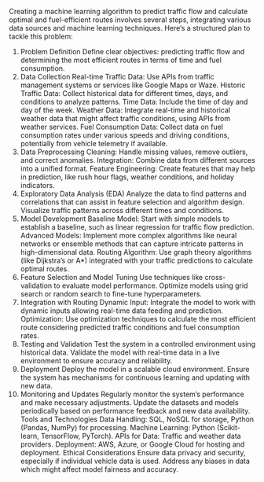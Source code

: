 Creating a machine learning algorithm to predict traffic flow and calculate optimal and fuel-efficient routes involves several steps, integrating various data sources and machine learning techniques. Here’s a structured plan to tackle this problem:

1. Problem Definition
Define clear objectives: predicting traffic flow and determining the most efficient routes in terms of time and fuel consumption.
2. Data Collection
Real-time Traffic Data: Use APIs from traffic management systems or services like Google Maps or Waze.
Historic Traffic Data: Collect historical data for different times, days, and conditions to analyze patterns.
Time Data: Include the time of day and day of the week.
Weather Data: Integrate real-time and historical weather data that might affect traffic conditions, using APIs from weather services.
Fuel Consumption Data: Collect data on fuel consumption rates under various speeds and driving conditions, potentially from vehicle telemetry if available.
3. Data Preprocessing
Cleaning: Handle missing values, remove outliers, and correct anomalies.
Integration: Combine data from different sources into a unified format.
Feature Engineering: Create features that may help in prediction, like rush hour flags, weather conditions, and holiday indicators.
4. Exploratory Data Analysis (EDA)
Analyze the data to find patterns and correlations that can assist in feature selection and algorithm design.
Visualize traffic patterns across different times and conditions.
5. Model Development
Baseline Model: Start with simple models to establish a baseline, such as linear regression for traffic flow prediction.
Advanced Models: Implement more complex algorithms like neural networks or ensemble methods that can capture intricate patterns in high-dimensional data.
Routing Algorithm: Use graph theory algorithms (like Dijkstra’s or A*) integrated with your traffic predictions to calculate optimal routes.
6. Feature Selection and Model Tuning
Use techniques like cross-validation to evaluate model performance.
Optimize models using grid search or random search to fine-tune hyperparameters.
7. Integration with Routing
Dynamic Input: Integrate the model to work with dynamic inputs allowing real-time data feeding and prediction.
Optimization: Use optimization techniques to calculate the most efficient route considering predicted traffic conditions and fuel consumption rates.
8. Testing and Validation
Test the system in a controlled environment using historical data.
Validate the model with real-time data in a live environment to ensure accuracy and reliability.
9. Deployment
Deploy the model in a scalable cloud environment.
Ensure the system has mechanisms for continuous learning and updating with new data.
10. Monitoring and Updates
Regularly monitor the system’s performance and make necessary adjustments.
Update the datasets and models periodically based on performance feedback and new data availability.
Tools and Technologies
Data Handling: SQL, NoSQL for storage, Python (Pandas, NumPy) for processing.
Machine Learning: Python (Scikit-learn, TensorFlow, PyTorch).
APIs for Data: Traffic and weather data providers.
Deployment: AWS, Azure, or Google Cloud for hosting and deployment.
Ethical Considerations
Ensure data privacy and security, especially if individual vehicle data is used.
Address any biases in data which might affect model fairness and accuracy.
 
